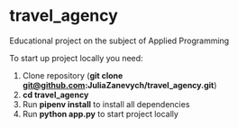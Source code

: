 # travel_agency
Educational project on the subject of Applied Programming

To start up project locally you need:
1. Clone repository (**git clone git@github.com:JuliaZanevych/travel_agency.git**)
2. **cd travel_agency**
3. Run **pipenv install** to install all dependencies
4. Run **python app.py** to start project locally
